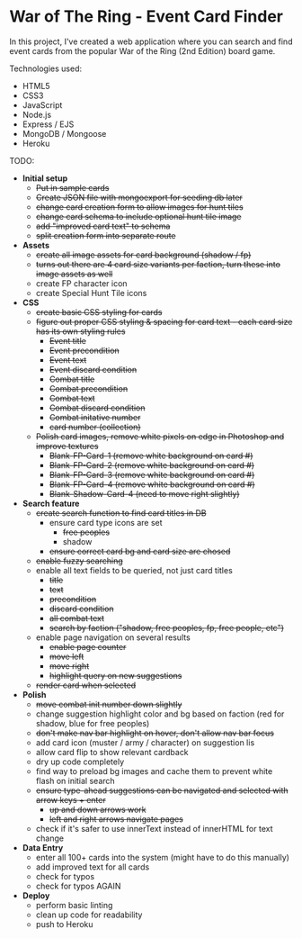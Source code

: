 # War of The Ring - Event Card Finder

In this project, I've created a web application where you can search and find event cards from the popular War of the Ring (2nd Edition) board game.

Technologies used:
* HTML5
* CSS3
* JavaScript
* Node.js
* Express / EJS
* MongoDB / Mongoose
* Heroku

TODO:
* __Initial setup__
	* ~~Put in sample cards~~
	* ~~Create JSON file with mongoexport for seeding db later~~
	* ~~change card creation form to allow images for hunt tiles~~
	* ~~change card schema to include optional hunt tile image~~
	* ~~add "improved card text" to schema~~
	* ~~split creation form into separate route~~
* __Assets__
	* ~~create all image assets for card background (shadow / fp)~~
	* ~~turns out there are 4 card size variants per faction, turn these into image assets as well~~
	* create FP character icon
	* create Special Hunt Tile icons
* __CSS__
	* ~~create basic CSS styling for cards~~
	* ~~figure out proper CSS styling & spacing for card text - each card size has its own styling rules~~
		* ~~Event title~~
		* ~~Event precondition~~
		* ~~Event text~~
		* ~~Event discard condition~~
		* ~~Combat title~~
		* ~~Combat precondition~~
		* ~~Combat text~~
		* ~~Combat discard condition~~
		* ~~Combat initative number~~
		* ~~card number (collection)~~
	* ~~Polish card images, remove white pixels on edge in Photoshop and improve textures~~
		* ~~Blank-FP-Card-1 (remove white background on card #)~~
		* ~~Blank-FP-Card-2 (remove white background on card #)~~
		* ~~Blank-FP-Card-3 (remove white background on card #)~~
		* ~~Blank-FP-Card-4 (remove white background on card #)~~
		* ~~Blank-Shadow-Card-4 (need to move right slightly)~~
* __Search feature__
	* ~~create search function to find card titles in DB~~
		* ensure card type icons are set
			* ~~free peoples~~
			* shadow
		* ~~ensure correct card bg and card size are chosed~~
	* ~~enable fuzzy searching~~
	* enable all text fields to be queried, not just card titles
		* ~~title~~
		* ~~text~~
		* ~~precondition~~
		* ~~discard condition~~
		* ~~all combat text~~
		* ~~search by faction ("shadow, free peoples, fp, free people, etc")~~
	* enable page navigation on several results
		* ~~enable page counter~~
		* ~~move left~~
		* ~~move right~~
		* ~~highlight query on new suggestions~~
	* ~~render card when selected~~
* __Polish__
	* ~~move combat init number down slightly~~
	* change suggestion highlight color and bg based on faction (red for shadow, blue for free peoples)
	* ~~don't make nav bar highlight on hover, don't allow nav bar focus~~
	* add card icon (muster / army / character) on suggestion lis
	* allow card flip to show relevant cardback
	* dry up code completely
	* find way to preload bg images and cache them to prevent white flash on initial search
	* ~~ensure type-ahead suggestions can be navigated and selected with arrow keys + enter~~
		* ~~up and down arrows work~~
		* ~~left and right arrows navigate pages~~
	* check if it's safer to use innerText instead of innerHTML for text change
* __Data Entry__
	* enter all 100+ cards into the system (might have to do this manually)
	* add improved text for all cards
	* check for typos
	* check for typos AGAIN
* __Deploy__
	* perform basic linting
	* clean up code for readability
	* push to Heroku